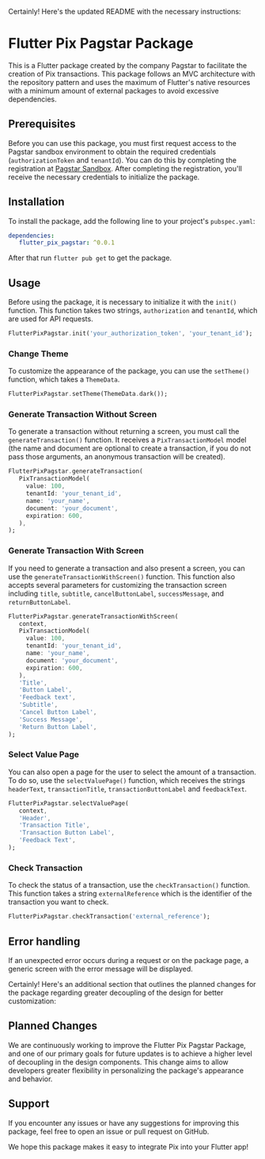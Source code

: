 Certainly! Here's the updated README with the necessary instructions:

# Flutter Pix Pagstar Package

This is a Flutter package created by the company Pagstar to facilitate the creation of Pix transactions. This package follows an MVC architecture with the repository pattern and uses the maximum of Flutter's native resources with a minimum amount of external packages to avoid excessive dependencies.

## Prerequisites

Before you can use this package, you must first request access to the Pagstar sandbox environment to obtain the required credentials (`authorizationToken` and `tenantId`). You can do this by completing the registration at [Pagstar Sandbox](https://pagstar.gitbook.io/api-docs/welcome/sandbox). After completing the registration, you'll receive the necessary credentials to initialize the package.

## Installation

To install the package, add the following line to your project's `pubspec.yaml`:

```yaml
dependencies:
   flutter_pix_pagstar: ^0.0.1
```

After that run `flutter pub get` to get the package.

## Usage

Before using the package, it is necessary to initialize it with the `init()` function. This function takes two strings, `authorization` and `tenantId`, which are used for API requests.

```dart
FlutterPixPagstar.init('your_authorization_token', 'your_tenant_id');
```

### Change Theme

To customize the appearance of the package, you can use the `setTheme()` function, which takes a `ThemeData`.

```dart
FlutterPixPagstar.setTheme(ThemeData.dark());
```

### Generate Transaction Without Screen

To generate a transaction without returning a screen, you must call the `generateTransaction()` function. It receives a `PixTransactionModel` model (the name and document are optional to create a transaction, if you do not pass those arguments, an anonymous transaction will be created).

```dart
FlutterPixPagstar.generateTransaction(
   PixTransactionModel(
     value: 100,
     tenantId: 'your_tenant_id',
     name: 'your_name',
     document: 'your_document',
     expiration: 600,
   ),
);
```

### Generate Transaction With Screen

If you need to generate a transaction and also present a screen, you can use the `generateTransactionWithScreen()` function. This function also accepts several parameters for customizing the transaction screen including `title`, `subtitle`, `cancelButtonLabel`, `successMessage`, and `returnButtonLabel`.

```dart
FlutterPixPagstar.generateTransactionWithScreen(
   context,
   PixTransactionModel(
     value: 100,
     tenantId: 'your_tenant_id',
     name: 'your_name',
     document: 'your_document',
     expiration: 600,
   ),
   'Title',
   'Button Label',
   'Feedback text',
   'Subtitle',
   'Cancel Button Label',
   'Success Message',
   'Return Button Label',
);
```

### Select Value Page

You can also open a page for the user to select the amount of a transaction. To do so, use the `selectValuePage()` function, which receives the strings `headerText`, `transactionTitle`, `transactionButtonLabel` and `feedbackText`.

```dart
FlutterPixPagstar.selectValuePage(
   context,
   'Header',
   'Transaction Title',
   'Transaction Button Label',
   'Feedback Text',
);
```

### Check Transaction

To check the status of a transaction, use the `checkTransaction()` function. This function takes a string `externalReference` which is the identifier of the transaction you want to check.

```dart
FlutterPixPagstar.checkTransaction('external_reference');
```

## Error handling

If an unexpected error occurs during a request or on the package page, a generic screen with the error message will be displayed.

Certainly! Here's an additional section that outlines the planned changes for the package regarding greater decoupling of the design for better customization:

## Planned Changes

We are continuously working to improve the Flutter Pix Pagstar Package, and one of our primary goals for future updates is to achieve a higher level of decoupling in the design components. This change aims to allow developers greater flexibility in personalizing the package's appearance and behavior.

## Support

If you encounter any issues or have any suggestions for improving this package, feel free to open an issue or pull request on GitHub.

We hope this package makes it easy to integrate Pix into your Flutter app!